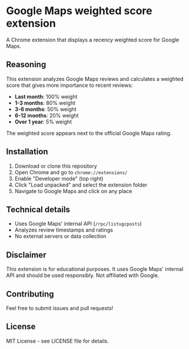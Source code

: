 # Google Maps weighted score extension

A Chrome extension that displays a recency weighted score for Google Maps.

## Reasoning

This extension analyzes Google Maps reviews and calculates a weighted score that gives more importance to recent reviews:

- **Last month**: 100% weight
- **1-3 months**: 80% weight  
- **3-6 months**: 50% weight
- **6-12 months**: 20% weight
- **Over 1 year**: 5% weight

The weighted score appears next to the official Google Maps rating.

## Installation

1. Download or clone this repository
2. Open Chrome and go to `chrome://extensions/`
3. Enable "Developer mode" (top right)
4. Click "Load unpacked" and select the extension folder
5. Navigate to Google Maps and click on any place

## Technical details

- Uses Google Maps' internal API (`/rpc/listugcposts`)
- Analyzes review timestamps and ratings
- No external servers or data collection


## Disclaimer

This extension is for educational purposes. It uses Google Maps' internal API and should be used responsibly. Not affiliated with Google.

## Contributing

Feel free to submit issues and pull requests!

## License

MIT License - see LICENSE file for details.
